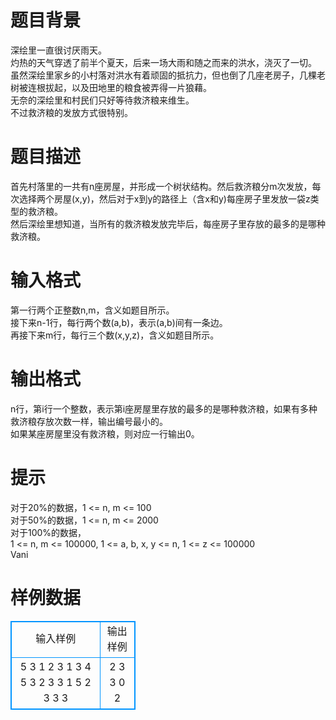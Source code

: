 # 

 
 # 题目背景 
深绘里一直很讨厌雨天。<BR>灼热的天气穿透了前半个夏天，后来一场大雨和随之而来的洪水，浇灭了一切。<BR>虽然深绘里家乡的小村落对洪水有着顽固的抵抗力，但也倒了几座老房子，几棵老树被连根拔起，以及田地里的粮食被弄得一片狼藉。<BR>无奈的深绘里和村民们只好等待救济粮来维生。<BR>不过救济粮的发放方式很特别。 

 
 # 题目描述 
首先村落里的一共有n座房屋，并形成一个树状结构。然后救济粮分m次发放，每次选择两个房屋(x,y)，然后对于x到y的路径上（含x和y)每座房子里发放一袋z类型的救济粮。<BR>然后深绘里想知道，当所有的救济粮发放完毕后，每座房子里存放的最多的是哪种救济粮。<BR> 

 
 # 输入格式 
第一行两个正整数n,m，含义如题目所示。<BR>接下来n-1行，每行两个数(a,b)，表示(a,b)间有一条边。<BR>再接下来m行，每行三个数(x,y,z)，含义如题目所示。<BR> 

 
 # 输出格式 
n行，第i行一个整数，表示第i座房屋里存放的最多的是哪种救济粮，如果有多种救济粮存放次数一样，输出编号最小的。<BR>如果某座房屋里没有救济粮，则对应一行输出0。<BR> 

 
 # 提示 
对于20%的数据，1&nbsp;&lt;=&nbsp;n,&nbsp;m&nbsp;&lt;=&nbsp;100<BR>对于50%的数据，1&nbsp;&lt;=&nbsp;n,&nbsp;m&nbsp;&lt;=&nbsp;2000<BR>对于100%的数据，1&nbsp;&lt;=&nbsp;n,&nbsp;m&nbsp;&lt;=&nbsp;100000,&nbsp;1&nbsp;&lt;=&nbsp;a,&nbsp;b,&nbsp;x,&nbsp;y&nbsp;&lt;=&nbsp;n,&nbsp;1&nbsp;&lt;=&nbsp;z&nbsp;&lt;=&nbsp;100000<BR>Vani 
# 样例数据
<style>
        table,table tr th, table tr td { border:1px solid #0094ff; }
        table { width: 200px; min-height: 25px; line-height: 25px; text-align: center; border-collapse: collapse;}   
    </style>
<table>
	<tr>
		<td>输入样例</td>
		<td>输出样例</td>
	</tr>
<tr><td>5 3
1 2
3 1
3 4
5 3
2 3 3
1 5 2
3 3 3
</td><td>2
3
3
0
2
</td></tr></table>
